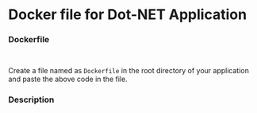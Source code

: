 # Docker file for Dot-NET Application

### Dockerfile
```


```
Create a file named as `Dockerfile` in the root directory of your application and paste the above code in the file.

### Description